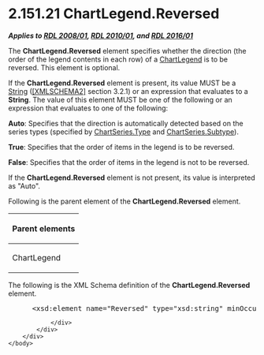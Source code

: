 <html dir="LTR" xmlns:mshelp="http://msdn.microsoft.com/mshelp" xmlns:ddue="http://ddue.schemas.microsoft.com/authoring/2003/5" xmlns:xlink="http://www.w3.org/1999/xlink" xmlns:tool="http://www.microsoft.com/tooltip">
    <head>
        <meta http-equiv="Content-Type" content="text/html; CHARSET=utf-8"></meta>
        <meta name="save" content="history"></meta>
        <title>2.151.21 ChartLegend.Reversed</title>
        <xml>
            <mshelp:toctitle title="2.151.21 ChartLegend.Reversed"></mshelp:toctitle>
            <mshelp:rltitle title="[MS-RDL]: ChartLegend.Reversed"></mshelp:rltitle>
            <mshelp:keyword index="A" term="47fa793a-408b-4ea8-bffe-a307b2996e94"></mshelp:keyword>
            <mshelp:attr name="DCSext.ContentType" value="open specification"></mshelp:attr>
            <mshelp:attr name="AssetID" value="47fa793a-408b-4ea8-bffe-a307b2996e94"></mshelp:attr>
            <mshelp:attr name="TopicType" value="kbRef"></mshelp:attr>
            <mshelp:attr name="DCSext.Title" value="[MS-RDL]: ChartLegend.Reversed" />
        </xml>
    </head>
    <body>
        <div id="header">
            <h1 class="heading">2.151.21 ChartLegend.Reversed</h1>
        </div>
        <div id="mainSection">
            <div id="mainBody">
                <div id="allHistory" class="saveHistory"></div>
                <div id="sectionSection0" class="section" name="collapseableSection">
                    

<p><b><i>Applies to </i></b><a href="1e855f94-4617-47e4-b89e-0856c6cb420f.htm"><b><i>RDL 2008/01</i></b></a><b><i>,
</i></b><a href="3428e690-a348-4ec7-8a6a-8efb42d2cdee.htm"><b><i>RDL 2010/01</i></b></a><b><i>,
and </i></b><a href="52ce3983-2bfc-4e72-9359-42aaf5fe4509.htm"><b><i>RDL 2016/01</i></b></a></p>

<p>The <b>ChartLegend.Reversed</b> element specifies whether
the direction (the order of the legend contents in each row) of a <a href="68a0757c-8f1a-42b9-9473-ccedd40029fb.htm">ChartLegend</a> is to be
reversed. This element is optional. </p>

<p>If the <b>ChartLegend.Reversed</b> element is present, its
value MUST be a <a href="1ed81ef3-a683-45e3-aaad-bd2bbe71bc3d.htm">String</a>
(<a href="https://go.microsoft.com/fwlink/?LinkId=90610">[XMLSCHEMA2]</a>
section 3.2.1) or an expression that evaluates to a <b>String</b>. The value of
this element MUST be one of the following or an expression that evaluates to
one of the following:</p>

<p><b>Auto</b>: Specifies that the direction is
automatically detected based on the series types (specified by <a href="d4c74852-ecd9-4eb7-90ae-705a369963fe.htm">ChartSeries.Type</a> and <a href="4b2b5c6a-16e8-4996-b095-513b2bec5a15.htm">ChartSeries.Subtype</a>).</p>

<p><b>True</b>: Specifies that the order of items in the
legend is to be reversed.</p>

<p><b>False</b>: Specifies that the order of items in
the legend is not to be reversed.</p>

<p>If the <b>ChartLegend.Reversed</b> element is not present,
its value is interpreted as &quot;Auto&quot;.</p>

<p>Following is the parent element of the <b>ChartLegend.Reversed</b>
element.</p>

<table>
 <thead>
  <tr>
   <th>
   <p>Parent elements</p>
   </th>
  </tr>
 </thead>
 <tr>
  <td>
  <p>ChartLegend</p>
  </td>
 </tr>
</table>

<p>The following is the XML Schema definition of the <b>ChartLegend.Reversed</b>
element.</p>

<dl>
<dd>
<div><pre> &lt;xsd:element name=&quot;Reversed&quot; type=&quot;xsd:string&quot; minOccurs=&quot;0&quot; /&gt;
</pre></div>
</dd></dl>


                </div>
            </div>
        </div>
    </body>
</html>